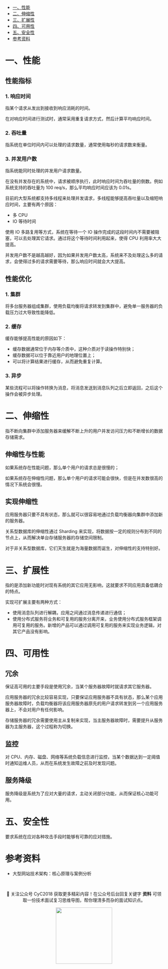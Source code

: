 <!-- GFM-TOC -->
* [一、性能](#一性能)
* [二、伸缩性](#二伸缩性)
* [三、扩展性](#三扩展性)
* [四、可用性](#四可用性)
* [五、安全性](#五安全性)
* [参考资料](#参考资料)
<!-- GFM-TOC -->


# 一、性能

## 性能指标

### 1. 响应时间

指某个请求从发出到接收到响应消耗的时间。

在对响应时间进行测试时，通常采用重复请求方式，然后计算平均响应时间。

### 2. 吞吐量

指系统在单位时间内可以处理的请求数量，通常使用每秒的请求数来衡量。

### 3. 并发用户数

指系统能同时处理的并发用户请求数量。

在没有并发存在的系统中，请求被顺序执行，此时响应时间为吞吐量的倒数。例如系统支持的吞吐量为 100 req/s，那么平均响应时间应该为 0.01s。

目前的大型系统都支持多线程来处理并发请求，多线程能够提高吞吐量以及缩短响应时间，主要有两个原因：

- 多 CPU
- IO 等待时间

使用 IO 多路复用等方式，系统在等待一个 IO 操作完成的这段时间内不需要被阻塞，可以去处理其它请求。通过将这个等待时间利用起来，使得 CPU 利用率大大提高。

并发用户数不是越高越好，因为如果并发用户数太高，系统来不及处理这么多的请求，会使得过多的请求需要等待，那么响应时间就会大大提高。

## 性能优化

### 1. 集群

将多台服务器组成集群，使用负载均衡将请求转发到集群中，避免单一服务器的负载压力过大导致性能降低。

### 2. 缓存

缓存能够提高性能的原因如下：

- 缓存数据通常位于内存等介质中，这种介质对于读操作特别快；
- 缓存数据可以位于靠近用户的地理位置上；
- 可以将计算结果进行缓存，从而避免重复计算。

### 3. 异步

某些流程可以将操作转换为消息，将消息发送到消息队列之后立即返回，之后这个操作会被异步处理。

# 二、伸缩性

指不断向集群中添加服务器来缓解不断上升的用户并发访问压力和不断增长的数据存储需求。

## 伸缩性与性能

如果系统存在性能问题，那么单个用户的请求总是很慢的；

如果系统存在伸缩性问题，那么单个用户的请求可能会很快，但是在并发数很高的情况下系统会很慢。

## 实现伸缩性

应用服务器只要不具有状态，那么就可以很容易地通过负载均衡器向集群中添加新的服务器。

关系型数据库的伸缩性通过 Sharding 来实现，将数据按一定的规则分布到不同的节点上，从而解决单台存储服务器的存储空间限制。

对于非关系型数据库，它们天生就是为海量数据而诞生，对伸缩性的支持特别好。

# 三、扩展性

指的是添加新功能时对现有系统的其它应用无影响，这就要求不同应用具备低耦合的特点。

实现可扩展主要有两种方式：

- 使用消息队列进行解耦，应用之间通过消息传递进行通信；
- 使用分布式服务将业务和可复用的服务分离开来，业务使用分布式服务框架调用可复用的服务。新增的产品可以通过调用可复用的服务来实现业务逻辑，对其它产品没有影响。

# 四、可用性

## 冗余

保证高可用的主要手段是使用冗余，当某个服务器故障时就请求其它服务器。

应用服务器的冗余比较容易实现，只要保证应用服务器不具有状态，那么某个应用服务器故障时，负载均衡器将该应用服务器原先的用户请求转发到另一个应用服务器上，不会对用户有任何影响。

存储服务器的冗余需要使用主从复制来实现，当主服务器故障时，需要提升从服务器为主服务器，这个过程称为切换。

## 监控

对 CPU、内存、磁盘、网络等系统负载信息进行监控，当某个数据达到一定阈值时通知运维人员，从而在系统发生故障之前及时发现问题。

## 服务降级

服务降级是系统为了应对大量的请求，主动关闭部分功能，从而保证核心功能可用。

# 五、安全性

要求系统在应对各种攻击手段时能够有可靠的应对措施。

# 参考资料

- 大型网站技术架构：核心原理与案例分析




</br><div align="center">🎨 关注公众号 CyC2018 获取更多精彩内容！在公众号后台回复关键字 **资料** 可领取一份技术面试复习思维导图，帮你理清多而杂的面试知识点。
<div align="center"><img width="180px" src="https://cyc-1256109796.cos.ap-guangzhou.myqcloud.com/%E5%85%AC%E4%BC%97%E5%8F%B7.jpg"></img></div>
